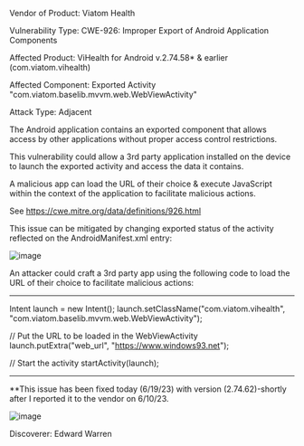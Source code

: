

Vendor of Product: Viatom Health     

Vulnerability Type: CWE-926: Improper Export of Android Application Components


Affected Product: ViHealth for Android v.2.74.58* & earlier (com.viatom.vihealth)

Affected Component: Exported Activity "com.viatom.baselib.mvvm.web.WebViewActivity"

Attack Type: Adjacent

The Android application contains an exported component that allows access by other applications without proper access control restrictions. 

This vulnerability could allow a 3rd party application installed on the device to launch the exported activity and access the data it contains.

A malicious app can load the URL of their choice & execute JavaScript within the context of the application to facilitate malicious actions.

See https://cwe.mitre.org/data/definitions/926.html

This issue can be mitigated by changing exported status of the activity reflected on the AndroidManifest.xml entry:

![image](https://github.com/actuator/cve/assets/78701239/6d9c2530-0122-4ea6-871a-72fd6c1ad08b)



An attacker could craft a 3rd party app using the following code to load the URL of their choice to facilitate malicious actions:



********************************************************************************************************************************

Intent launch = new Intent();
launch.setClassName("com.viatom.vihealth", "com.viatom.baselib.mvvm.web.WebViewActivity");

// Put the URL to be loaded in the WebViewActivity
launch.putExtra("web_url", "https://www.windows93.net");

// Start the activity
startActivity(launch);

********************************************************************************************************************************




**This issue has been fixed today (6/19/23) with version (2.74.62)-shortly after I reported it to the vendor on 6/10/23.




![image](https://github.com/actuator/cve/assets/78701239/4c2b98e8-2407-4325-bc96-8de0dae71443)


Discoverer: Edward Warren
